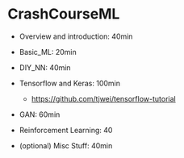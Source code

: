 # CrashCourseML


* Overview and introduction: 40min
* Basic_ML: 20min
* DIY_NN: 40min

* Tensorflow and Keras: 100min
  * https://github.com/tjwei/tensorflow-tutorial

* GAN: 60min
* Reinforcement Learning: 40
* (optional) Misc Stuff: 40min
